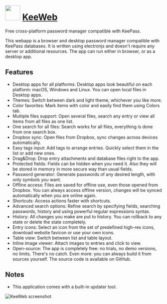 # <img src="https://cdn.jsdelivr.net/gh/chocolatey/chocolatey-coreteampackages@88bbbf93f61ceb6787fbdf191a9542dddfcb2c2c/icons/keeweb.png" width="48" height="48"/> [KeeWeb](https://chocolatey.org/packages/keeweb)

Free cross-platform password manager compatible with KeePass.

This webapp is a browser and desktop password manager compatible with KeePass databases. It is written using electronjs and doesn't require any server or additional resources. The app can run either in browser, or as a desktop app.

## Features

* Desktop apps for all platforms: Desktop apps look beautiful on each platform: macOS, Windows and Linux. You can open local files in Desktop apps.
* Themes: Switch between dark and light theme, whichever you like more.
* Color favorites: Mark items with color and easily find them using Colors tab.
* Multiple files support: Open several files, search any entry or view all items from all files as one list.
* One search for all files: Search works for all files, everything is done from one search box.
* Dropbox sync: Open files from Dropbox, sync changes across devices automatically.
* Easy tags input: Add tags to arrange entries. Quickly select them in the list or add new ones.
* Drag&Drop: Drop entry attachments and database files right to the app.
* Protected fields: Fields can be hidden when you need it. Also they will be stored in memory in more secure way than usual fields.
* Password generator: Generate passwords of any desired length, with only symbols you want.
* Offline access: Files are saved for offline use, even those opened from Dropbox. You can always access offline version, changes will be synced automatically when you are online again.
* Shortcuts: Access actions faster with shortcuts.
* Advanced search options: Refine search by specifying fields, searching passwords, history and using powerful regular expressions syntax.
* History: All changes you make are put to history. You can rollback to any state or delete the state completely.
* Entry icons: Select an icon from the set of predefined high-res icons, download website favicon or use your own icons.
* Table view: Switch between list and table layout.
* Inline image viewer: Attach images to entries and click to view.
* Open-source: The app is completely free: no trials, no demo versions, no limits. There's no catch. Even more: you can always build it from sources yourself. The source code is available on GitHub.

## Notes

- This application comes with a built-in updater tool.

![KeeWeb screenshot](https://cdn.rawgit.com/chocolatey/chocolatey-coreteampackages/16fba2c634c149d29f0d1b1ff2a79212521bb007/automatic/keeweb/screenshot.png)
